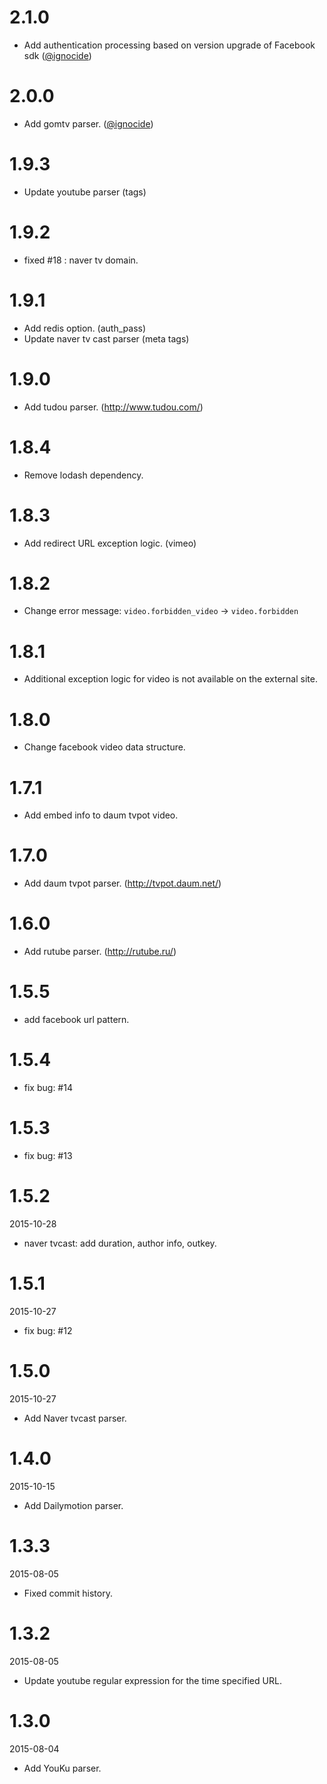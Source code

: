 # 2.1.0

- Add authentication processing based on version upgrade of Facebook sdk ([@ignocide](https://github.com/ignocide))

# 2.0.0

- Add gomtv parser. ([@ignocide](https://github.com/ignocide))

# 1.9.3

- Update youtube parser (tags)

# 1.9.2

- fixed #18 : naver tv domain.

# 1.9.1

- Add redis option. (auth_pass)
- Update naver tv cast parser (meta tags)

# 1.9.0

- Add tudou parser. (http://www.tudou.com/)

# 1.8.4

- Remove lodash dependency.

# 1.8.3

- Add redirect URL exception logic. (vimeo)

# 1.8.2

- Change error message: `video.forbidden_video` -> `video.forbidden`

# 1.8.1

- Additional exception logic for video is not available on the external site.

# 1.8.0

- Change facebook video data structure.

# 1.7.1

- Add embed info to daum tvpot video.

# 1.7.0

- Add daum tvpot parser. (http://tvpot.daum.net/)

# 1.6.0

- Add rutube parser. (http://rutube.ru/)

# 1.5.5

- add facebook url pattern.

# 1.5.4

- fix bug: #14

# 1.5.3

- fix bug: #13

# 1.5.2

2015-10-28

- naver tvcast: add duration, author info, outkey.

# 1.5.1

2015-10-27

 - fix bug: #12

# 1.5.0

2015-10-27

 - Add Naver tvcast parser.


# 1.4.0

2015-10-15

 - Add Dailymotion parser.

# 1.3.3

2015-08-05

 - Fixed commit history.

# 1.3.2

2015-08-05

 - Update youtube regular expression for the time specified URL.

# 1.3.0

2015-08-04

 - Add YouKu parser.
